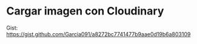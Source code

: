 # Cargar imagen con Cloudinary

Gist:
https://gist.github.com/Garcia091/a8272bc7741477b9aae0d19b6a803109
